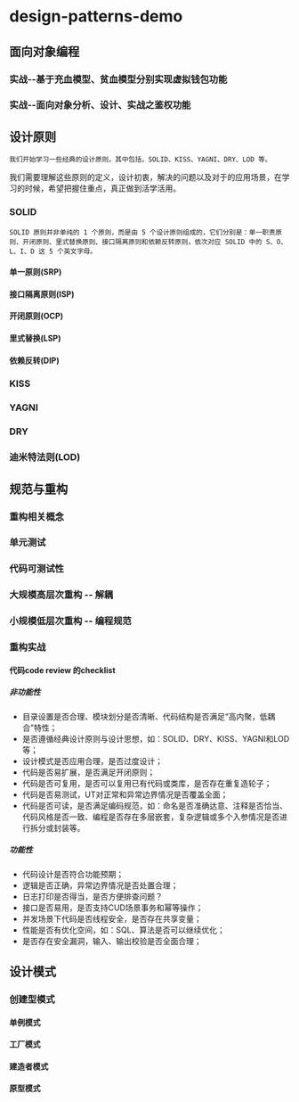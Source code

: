 # design-patterns-demo

## 面向对象编程

### 实战--基于充血模型、贫血模型分别实现虚拟钱包功能

### 实战--面向对象分析、设计、实战之鉴权功能

## 设计原则

    我们开始学习一些经典的设计原则，其中包括，SOLID、KISS、YAGNI、DRY、LOD 等。

我们需要理解这些原则的定义，设计初衷，解决的问题以及对于的应用场景，在学习的时候，希望把握住重点，真正做到活学活用。

### SOLID

    SOLID 原则并非单纯的 1 个原则，而是由 5 个设计原则组成的，它们分别是：单一职责原则、开闭原则、里式替换原则、接口隔离原则和依赖反转原则，依次对应 SOLID 中的 S、O、L、I、D 这 5 个英文字母。

#### 单一原则(SRP)

#### 接口隔离原则(ISP)

#### 开闭原则(OCP)

#### 里式替换(LSP)

#### 依赖反转(DIP)

### KISS

### YAGNI

### DRY

### 迪米特法则(LOD)

## 规范与重构

### 重构相关概念

### 单元测试

### 代码可测试性

### 大规模高层次重构 -- 解耦

### 小规模低层次重构 -- 编程规范


### 重构实战
#### 代码code review 的checklist

##### 非功能性

- 目录设置是否合理、模块划分是否清晰、代码结构是否满足“高内聚，低耦合”特性；
- 是否遵循经典设计原则与设计思想，如：SOLID、DRY、KISS、YAGNI和LOD等；
- 设计模式是否应用合理，是否过度设计；
- 代码是否易扩展，是否满足开闭原则；
- 代码是否可复用，是否可以复用已有代码或类库，是否存在重复造轮子；
- 代码是否易测试，UT对正常和异常边界情况是否覆盖全面；
- 代码是否可读，是否满足编码规范，如：命名是否准确达意、注释是否恰当、代码风格是否一致、编程是否存在多层嵌套，复杂逻辑或多个入参情况是否进行拆分或封装等。

##### 功能性

- 代码设计是否符合功能预期；
- 逻辑是否正确，异常边界情况是否处置合理；
- 日志打印是否得当，是否方便排查问题？
- 接口是否易用，是否支持CUD场景事务和幂等操作；
- 并发场景下代码是否线程安全，是否存在共享变量；
- 性能是否有优化空间，如：SQL、算法是否可以继续优化；
- 是否存在安全漏洞，输入、输出校验是否全面合理；

## 设计模式

### 创建型模式

#### 单例模式

#### 工厂模式

#### 建造者模式

#### 原型模式
